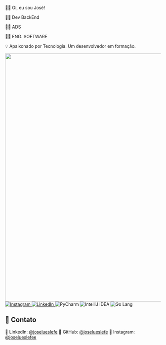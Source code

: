 👨‍🎓 Oi, eu sou José!

👨‍💻 Dev BackEnd   

👨‍🎓 ADS 

👨‍🎓 ENG. SOFTWARE

💡 Apaixonado por Tecnologia. Um desenvolvedor em formação. 

 <img src="https://skillicons.dev/icons?i=java,kotlin,go,spring,git,postman,aws,mysql,instagram,linkedin,postgresql,docker,gmail,python,maven,github" width="800"/>

<div align="left">

  <!-- Instagram -->
  <a href="https://www.instagram.com/joselueslefee" target="_blank">
    <img src="https://img.shields.io/badge/Instagram-E4405F?style=for-the-badge&logo=instagram&logoColor=white" alt="Instagram"/>
  </a>

  <!-- LinkedIn -->
  <a href="https://www.linkedin.com/in/joselueslefe" target="_blank">
    <img src="https://img.shields.io/badge/LinkedIn-0077B5?style=for-the-badge&logo=linkedin&logoColor=white" alt="LinkedIn"/>
  </a>
  
  <!-- PyCharm -->
  <img src="https://img.shields.io/badge/PyCharm-143?style=for-the-badge&logo=pycharm&logoColor=white" alt="PyCharm"/>

  <!-- IntelliJ IDEA -->
  <img src="https://img.shields.io/badge/IntelliJ_IDEA-000000?style=for-the-badge&logo=intellij-idea&logoColor=white" alt="IntelliJ IDEA"/>

  <img src="https://img.shields.io/badge/Go-00ADD8?style=for-the-badge&logo=go&logoColor=white" alt="Go Lang"/>

  
</div>


## 📱 Contato

💼 LinkedIn: [@joselueslefe](https://www.linkedin.com/in/joselueslefe)
🐙 GitHub: [@joselueslefe](https://github.com/joselueslefe)
📸 Instagram: [@joselueslefee](https://www.instagram.com/joselueslefee)

